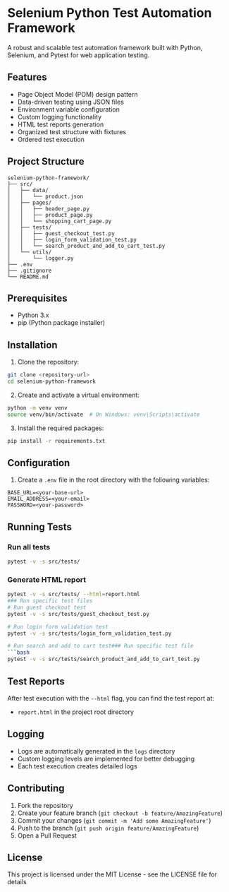 # Selenium Python Test Automation Framework

A robust and scalable test automation framework built with Python, Selenium, and Pytest for web application testing.

## Features

- Page Object Model (POM) design pattern
- Data-driven testing using JSON files
- Environment variable configuration
- Custom logging functionality
- HTML test reports generation
- Organized test structure with fixtures
- Ordered test execution

## Project Structure

```
selenium-python-framework/
├── src/
│   ├── data/
│   │   └── product.json
│   ├── pages/
│   │   ├── header_page.py
│   │   ├── product_page.py
│   │   └── shopping_cart_page.py
│   ├── tests/
│   │   ├── guest_checkout_test.py
│   │   ├── login_form_validation_test.py
│   │   └── search_product_and_add_to_cart_test.py
│   └── utils/
│       └── logger.py
├── .env
├── .gitignore
└── README.md
```

## Prerequisites

- Python 3.x
- pip (Python package installer)

## Installation

1. Clone the repository:
```bash
git clone <repository-url>
cd selenium-python-framework
```

2. Create and activate a virtual environment:
```bash
python -m venv venv
source venv/bin/activate  # On Windows: venv\Scripts\activate
```

3. Install the required packages:
```bash
pip install -r requirements.txt
```

## Configuration

1. Create a `.env` file in the root directory with the following variables:
```
BASE_URL=<your-base-url>
EMAIL_ADDRESS=<your-email>
PASSWORD=<your-password>
```

## Running Tests

### Run all tests
```bash
pytest -v -s src/tests/
```

### Generate HTML report
```bash
pytest -v -s src/tests/ --html=report.html
### Run specific test files
# Run guest checkout test
pytest -v -s src/tests/guest_checkout_test.py

# Run login form validation test
pytest -v -s src/tests/login_form_validation_test.py

# Run search and add to cart test### Run specific test file
```bash
pytest -v -s src/tests/search_product_and_add_to_cart_test.py
```

## Test Reports

After test execution with the `--html` flag, you can find the test report at:
- `report.html` in the project root directory

## Logging

- Logs are automatically generated in the `logs` directory
- Custom logging levels are implemented for better debugging
- Each test execution creates detailed logs

## Contributing

1. Fork the repository
2. Create your feature branch (`git checkout -b feature/AmazingFeature`)
3. Commit your changes (`git commit -m 'Add some AmazingFeature'`)
4. Push to the branch (`git push origin feature/AmazingFeature`)
5. Open a Pull Request

## License

This project is licensed under the MIT License - see the LICENSE file for details